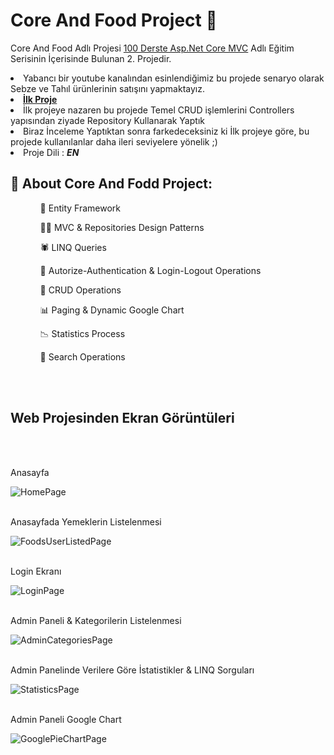 # Core And Food Project 🍕

Core And Food Adlı Projesi <a href="https://www.youtube.com/playlist?list=PLKnjBHu2xXNOld1njNVQ5fk0e12oqiWc8">100 Derste Asp.Net Core MVC</a> Adlı Eğitim Serisinin
İçerisinde Bulunan 2. Projedir. 
<li>Yabancı bir youtube kanalından esinlendiğimiz bu projede senaryo olarak Sebze ve Tahıl ürünlerinin satışını yapmaktayız.</li>
<li><strong><a href="https://github.com/sam1Koca/ProjeCore">İlk Proje</a></strong></li>
<li>İlk projeye nazaren bu projede Temel CRUD işlemlerini Controllers yapısından ziyade Repository Kullanarak Yaptık</li>
<li>Biraz İnceleme Yaptıktan sonra farkedeceksiniz ki İlk projeye göre, bu projede kullanılanlar daha ileri seviyelere yönelik ;) </li>
<li>Proje Dili : <strong><i>EN</i></strong>
</li>

<article>
<h2>🧵 About Core And Fodd Project:</h2>
  <ul>
  <ol>👀 Entity Framework</ol>
  <ol>🤜🏽 MVC & Repositories Design Patterns</ol>
  <ol>🕷  LINQ Queries</ol>
  <ol>🔐 Autorize-Authentication & Login-Logout Operations</ol>
  <ol>🚀 CRUD Operations</ol>
  <ol>📊 Paging & Dynamic Google Chart</ol>
  <ol>📉 Statistics Process</ol>
  <ol>🔎 Search Operations</ol>
  </ul>
</article>


<br/><br/>
<h2>Web Projesinden Ekran Görüntüleri</h2><br/><br/><p>Anasayfa</p>

![HomePage](https://user-images.githubusercontent.com/77436633/177219488-acbe2087-0291-4bac-b91b-97943ea1f90a.PNG)
<br/><br/><p>Anasayfada Yemeklerin Listelenmesi</p>
![FoodsUserListedPage](https://user-images.githubusercontent.com/77436633/177219576-380968f0-d2f6-448f-8f42-c1a14099497e.PNG)
<br/><br/><p>Login Ekranı</p>
![LoginPage](https://user-images.githubusercontent.com/77436633/177219602-3b24fcf4-9027-436a-b122-fea4b00619a6.PNG)
<br/><br/><p>Admin Paneli & Kategorilerin Listelenmesi</p>
![AdminCategoriesPage](https://user-images.githubusercontent.com/77436633/177219616-32073436-47c9-4844-9008-ab5a3af16c50.PNG)
<br/><br/><p>Admin Panelinde Verilere Göre İstatistikler & LINQ Sorguları</p>
![StatisticsPage](https://user-images.githubusercontent.com/77436633/177219623-bd051956-194c-4981-bd0b-abe10b75c502.PNG)
<br/><br/><p>Admin Paneli Google Chart</p>
![GooglePieChartPage](https://user-images.githubusercontent.com/77436633/177219630-cd476360-055a-4aa6-9320-5bdb4bd7341d.PNG)


